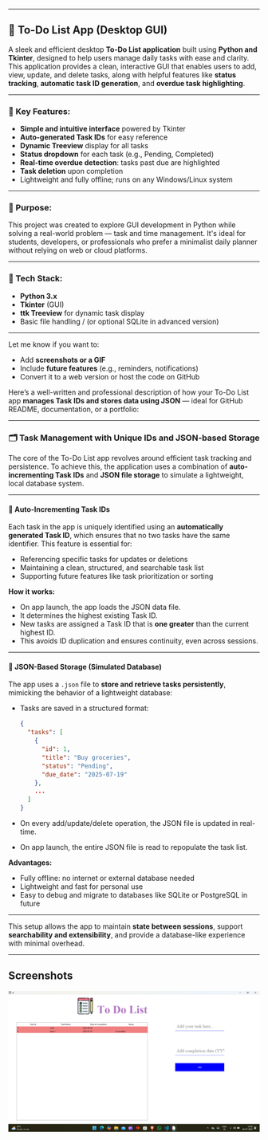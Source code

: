 
---

## 📝 To-Do List App (Desktop GUI)

A sleek and efficient desktop **To-Do List application** built using **Python and Tkinter**, designed to help users manage daily tasks with ease and clarity. This application provides a clean, interactive GUI that enables users to add, view, update, and delete tasks, along with helpful features like **status tracking**, **automatic task ID generation**, and **overdue task highlighting**.

---

### 🔧 Key Features:

* **Simple and intuitive interface** powered by Tkinter
* **Auto-generated Task IDs** for easy reference
* **Dynamic Treeview** display for all tasks
* **Status dropdown** for each task (e.g., Pending, Completed)
* **Real-time overdue detection**: tasks past due are highlighted
* **Task deletion** upon completion
* Lightweight and fully offline; runs on any Windows/Linux system

---

### 🎯 Purpose:

This project was created to explore GUI development in Python while solving a real-world problem — task and time management. It's ideal for students, developers, or professionals who prefer a minimalist daily planner without relying on web or cloud platforms.

---

### 🚀 Tech Stack:

* **Python 3.x**
* **Tkinter** (GUI)
* **ttk Treeview** for dynamic task display
* Basic file handling / (or optional SQLite in advanced version)

---

Let me know if you want to:

* Add **screenshots or a GIF**
* Include **future features** (e.g., reminders, notifications)
* Convert it to a web version or host the code on GitHub

Here’s a well-written and professional description of how your To-Do List app **manages Task IDs and stores data using JSON** — ideal for GitHub README, documentation, or a portfolio:

---

### 🗂️ Task Management with Unique IDs and JSON-based Storage

The core of the To-Do List app revolves around efficient task tracking and persistence. To achieve this, the application uses a combination of **auto-incrementing Task IDs** and **JSON file storage** to simulate a lightweight, local database system.

---

#### 🔢 Auto-Incrementing Task IDs

Each task in the app is uniquely identified using an **automatically generated Task ID**, which ensures that no two tasks have the same identifier. This feature is essential for:

* Referencing specific tasks for updates or deletions
* Maintaining a clean, structured, and searchable task list
* Supporting future features like task prioritization or sorting

**How it works:**

* On app launch, the app loads the JSON data file.
* It determines the highest existing Task ID.
* New tasks are assigned a Task ID that is **one greater** than the current highest ID.
* This avoids ID duplication and ensures continuity, even across sessions.

---

#### 💾 JSON-Based Storage (Simulated Database)

The app uses a `.json` file to **store and retrieve tasks persistently**, mimicking the behavior of a lightweight database:

* Tasks are saved in a structured format:

  ```json
  {
    "tasks": [
      {
        "id": 1,
        "title": "Buy groceries",
        "status": "Pending",
        "due_date": "2025-07-19"
      },
      ...
    ]
  }
  ```
* On every add/update/delete operation, the JSON file is updated in real-time.
* On app launch, the entire JSON file is read to repopulate the task list.

**Advantages:**

* Fully offline: no internet or external database needed
* Lightweight and fast for personal use
* Easy to debug and migrate to databases like SQLite or PostgreSQL in future

---

This setup allows the app to maintain **state between sessions**, support **searchability and extensibility**, and provide a database-like experience with minimal overhead.

---



## Screenshots

![App Screenshot](images/Screenshot%20(43).png)

